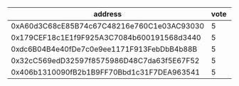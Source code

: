 address|vote|timestamp|signature
---|---|---|---
0xA60d3C68cE85B74c67C48216e760C1e03AC93030|5|1617109178|0x58c51fd2801e74573aaf838ad635eea3eac42716e1ad061c38842c0396efbe3555c622b72164ce085eae7b499863dee03ec4cdb45935a9f566e0732abf5b01da1c
0x179CEF18c1E1f9F925A3C7084b600191568d3440|5|1617109380|0x59551e7743abef3571fa61efc951122658ccd91932ceae585417d43711c21d3159ce0b0cc94084137b5870cca392663201117b980ff65dda12e9ffa660fa5f491b
0xdc6B04B4e40fDe7c0e9ee1171F913FebDbB4b88B|5|1617113673|0xbb8daa6967ebf4dd8faea3129652ceaab9192f82e9b1c070f033c59f545507e834750255eec3c32a6e9cefd9441dcc5f6feb9620fad0b7b3e04e05c8ac060f9b1c
0x32cC569edD32597f8575986D48C7da63f5E67F52|5|1617159453|0x83202df17985f9254a5feecbdf9c83ad3d136c12be896d7b13427692e728863865a78de91209e5a1cebfcb44adafb23df3a496716199eaa6e42e608603602d821b
0x406b1310090fB2b1B9FF70Bbd1c31F7DEA963541|5|1617159807|0x7618131a4de8f92f9e2ee36223a35d579907a443db2d5d909b5e8321c02b731749883ae9e827d3c8e31b3580f6a0057b621fec6f2bb2add1a7661fd9a78188501c